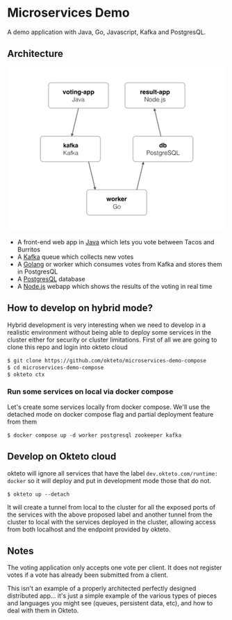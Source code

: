 # Microservices Demo

A demo application with Java, Go, Javascript, Kafka and PostgresQL.

## Architecture

![Architecture diagram](architecture.png)

* A front-end web app in [Java](/vote) which lets you vote between Tacos and Burritos
* A [Kafka](https://bitnami.com/stack/kafka/helm) queue which collects new votes
* A [Golang](/worker) or worker which consumes votes from Kafka and stores them in PostgresQL
* A [PostgresQL](https://bitnami.com/stack/postgresql/helm) database
* A [Node.js](/result) webapp which shows the results of the voting in real time


## How to develop on hybrid mode?

Hybrid development is very interesting when we need to develop in a realistic 
environment without being able to deploy some services in the cluster either 
for security or cluster limitations.
First of all we are going to clone this repo and login into okteto cloud

```
$ git clone https://github.com/okteto/microservices-demo-compose
$ cd microservices-demo-compose
$ okteto ctx
```

### Run some services on local via docker compose

Let's create some services locally from docker compose. We'll use the detached 
mode on docker compose flag and partial deployment feature from them

```
$ docker compose up -d worker postgresql zookeeper kafka 
```


## Develop on Okteto cloud

okteto will ignore all services that have the label `dev.okteto.com/runtime: docker` so it will deploy and put in development mode those that do not.

```
$ okteto up --detach
```

It will create a tunnel from local to the cluster for all the exposed ports of the services with the above
 proposed label and another tunnel from the cluster to local with the services deployed in the cluster, 
 allowing access from both localhost and the endpoint provided by okteto.

## Notes

The voting application only accepts one vote per client. It does not register votes if a vote has already been submitted from a client.

This isn't an example of a properly architected perfectly designed distributed app... it's just a simple
example of the various types of pieces and languages you might see (queues, persistent data, etc), and how to
deal with them in Okteto.
